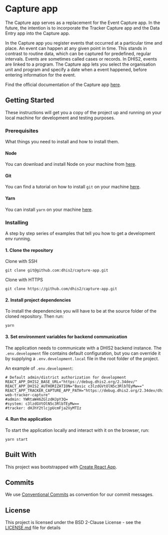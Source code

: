 # Capture app

The Capture app serves as a replacement for the Event Capture app. In the future, the intention is to incorporate the Tracker Capture app and the Data Entry app into the Capture app.

In the Capture app you register events that occurred at a particular time and place. An event can happen at any given point in time. This stands in contrast to routine data, which can be captured for predefined, regular intervals. Events are sometimes called cases or records. In DHIS2, events are linked to a program. The Capture app lets you select the organisation unit and program and specify a date when a event happened, before entering information for the event.

Find the official documentation of the Capture app [here](https://docs.dhis2.org/master/en/dhis2_user_manual_en/using-the-capture-app.html).
 
## Getting Started

These instructions will get you a copy of the project up and running on your local machine for development and testing purposes.

### Prerequisites

What things you need to install and how to install them.

#### Node 

You can download and install Node on your machine from [here](https://nodejs.org/en/download/).

#### Git 

You can find a tutorial on how to install `git` on your machine [here](https://www.atlassian.com/git/tutorials/install-git).

#### Yarn 

You can install `yarn` on your machine [here](https://classic.yarnpkg.com/en/docs/install/).


### Installing

A step by step series of examples that tell you how to get a development env running.

#### 1. Clone the repository

Clone with SSH
```
git clone git@github.com:dhis2/capture-app.git
```

Clone with HTTPS 
```
git clone https://github.com/dhis2/capture-app.git
```

#### 2. Install project dependencies

To install the dependencies you will have to be at the source folder of the cloned repository. Then run:

```
yarn 
```

#### 3. Set environment variables for backend communication

The application needs to communicate with a DHIS2 backend instance. The `.env.development` file contains default configuration, but you can override it by supplying a `.env.development.local` file in the root folder of the project.

An example of `.env.development`:
```
# Default admin/district authorization for development
REACT_APP_DHIS2_BASE_URL="https://debug.dhis2.org/2.34dev/"
REACT_APP_DHIS2_AUTHORIZATION="Basic c3lzdGVtOlN5c3RlbTEyMw=="
REACT_APP_TRACKER_CAPTURE_APP_PATH="https://debug.dhis2.org/2.34dev/dhis-web-tracker-capture"
#admin: YWRtaW46ZGlzdHJpY3Q=   
#system: c3lzdGVtOlN5c3RlbTEyMw==
#tracker: dHJhY2tlcjpUcmFja2VyMTIz
```

#### 4. Run the application

To start the application locally and interact with it on the browser, run:

```
yarn start
```

## Built With

This project was bootstrapped with [Create React App](https://github.com/facebookincubator/create-react-app).


## Commits

We use [Conventional Commits](https://www.conventionalcommits.org/en/v1.0.0-beta.4/) as convention for our commit messages.

## License

This project is licensed under the BSD 2-Clause License - see the [LICENSE.md](LICENSE.md) file for details
